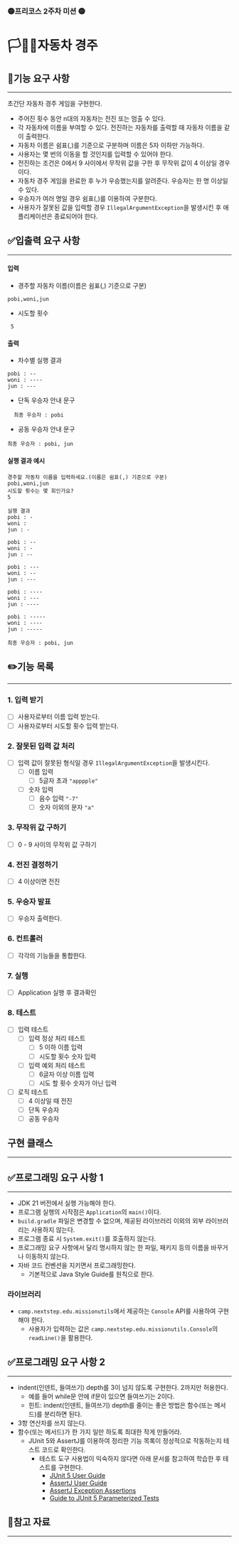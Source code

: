 ###  🟡프리코스 2주차 미션 🟡
# 🏳️🚗🏁자동차 경주


## 📍기능 요구 사항

---

초간단 자동차 경주 게임을 구현한다.

- 주어진 횟수 동안 n대의 자동차는 전진 또는 멈출 수 있다.
- 각 자동차에 이름을 부여할 수 있다. 전진하는 자동차를 출력할 때 자동차 이름을 같이 출력한다.
- 자동차 이름은 쉼표(,)를 기준으로 구분하며 이름은 5자 이하만 가능하다.
- 사용자는 몇 번의 이동을 할 것인지를 입력할 수 있어야 한다.
- 전진하는 조건은 0에서 9 사이에서 무작위 값을 구한 후 무작위 값이 4 이상일 경우이다.
- 자동차 경주 게임을 완료한 후 누가 우승했는지를 알려준다. 우승자는 한 명 이상일 수 있다.
- 우승자가 여러 명일 경우 쉼표(,)를 이용하여 구분한다.
- 사용자가 잘못된 값을 입력할 경우 ```IllegalArgumentException```을 발생시킨 후 애플리케이션은 종료되어야 한다.

## ✅입출력 요구 사항

---
#### 입력
- 경주할 자동차 이름(이름은 쉼표(,) 기준으로 구분)
```
pobi,woni,jun
```
- 시도할 횟수
```
 5
```

#### 출력

- 차수별 실행 결과

```dbn-psql
pobi : --
woni : ----
jun : ---
```
- 단독 우승자 안내 문구
```dbn-psql
  최종 우승자 : pobi
```
- 공동 우승자 안내 문구
```dbn-psql
최종 우승자 : pobi, jun
```



#### 실행 결과 예시

```dbn-psql
경주할 자동차 이름을 입력하세요.(이름은 쉼표(,) 기준으로 구분)
pobi,woni,jun
시도할 횟수는 몇 회인가요?
5

실행 결과
pobi : -
woni : 
jun : -

pobi : --
woni : -
jun : --

pobi : ---
woni : --
jun : ---

pobi : ----
woni : ---
jun : ----

pobi : -----
woni : ----
jun : -----

최종 우승자 : pobi, jun
```

## ✏️기능 목록

---
### 1. 입력 받기
- [ ] 사용자로부터 이름 입력 받는다.
- [ ] 사용자로부터 시도할 횟수 입력 받는다.
### 2. 잘못된 입력 값 처리
- [ ] 입력 값이 잘못된 형식일 경우 ```IllegalArgumentException```을 발생시킨다.
    - [ ] 이름 입력
      - [ ] 5글자 초과 ```"apppple"```
    - [ ] 숫자 입력
      - [ ] 음수 입력 ```"-7"```
      - [ ] 숫자 이외의 문자 ```"a"```
### 3. 무작위 값 구하기
- [ ] 0 - 9 사이의 무작위 값 구하기
### 4. 전진 결정하기
- [ ] 4 이상이면 전진
### 5. 우승자 발표
- [ ] 우승자 출력한다.
### 6. 컨트롤러
- [ ] 각각의 기능들을 통합한다.
### 7. 실행
- [ ] Application 실행 후 결과확인
### 8. 테스트
- [ ] 입력 테스트
    - [ ] 입력 정상 처리 테스트
      - [ ] 5 이하 이름 입력
      - [ ] 시도할 횟수 숫자 입력
    - [ ] 입력 예외 처리 테스트
      - [ ] 6글자 이상 이름 입력
      - [ ] 시도 할 횟수 숫자가 아닌 입력
- [ ] 로직 테스트
    - [ ] 4 이상일 때 전진
    - [ ] 단독 우승자
    - [ ] 공동 우승자

## 구현 클래스 

---



## ✅프로그래밍 요구 사항 1

---
- JDK 21 버전에서 실행 가능해야 한다.
- 프로그램 실행의 시작점은 ```Application```의 ```main()```이다.
- ```build.gradle``` 파일은 변경할 수 없으며, 제공된 라이브러리 이외의 외부 라이브러리는 사용하지 않는다.
- 프로그램 종료 시 ```System.exit()```를 호출하지 않는다.
- 프로그래밍 요구 사항에서 달리 명시하지 않는 한 파일, 패키지 등의 이름을 바꾸거나 이동하지 않는다.
- 자바 코드 컨벤션을 지키면서 프로그래밍한다.
    - 기본적으로 Java Style Guide를 원칙으로 한다.

### 라이브러리
- ```camp.nextstep.edu.missionutils```에서 제공하는 ```Console``` API를 사용하여 구현해야 한다.
    - 사용자가 입력하는 값은 ```camp.nextstep.edu.missionutils.Console```의 ```readLine()```을 활용한다.

## ✅프로그래밍 요구 사항 2

---
- indent(인덴트, 들여쓰기) depth를 3이 넘지 않도록 구현한다. 2까지만 허용한다.
    - 예를 들어 while문 안에 if문이 있으면 들여쓰기는 2이다.
    - 힌트: indent(인덴트, 들여쓰기) depth를 줄이는 좋은 방법은 함수(또는 메서드)를 분리하면 된다.
- 3항 연산자를 쓰지 않는다.
- 함수(또는 메서드)가 한 가지 일만 하도록 최대한 작게 만들어라.
  - JUnit 5와 AssertJ를 이용하여 정리한 기능 목록이 정상적으로 작동하는지 테스트 코드로 확인한다.
    - 테스트 도구 사용법이 익숙하지 않다면 아래 문서를 참고하여 학습한 후 테스트를 구현한다.
      - [JUnit 5 User Guide](https://junit.org/junit5/docs/current/user-guide/)
      - [AssertJ User Guide](https://assertj.github.io/doc/)
      - [AssertJ Exception Assertions](https://www.baeldung.com/assertj-exception-assertion)
      - [Guide to JUnit 5 Parameterized Tests](https://www.baeldung.com/parameterized-tests-junit-5)

## 🔎참고 자료 

---

